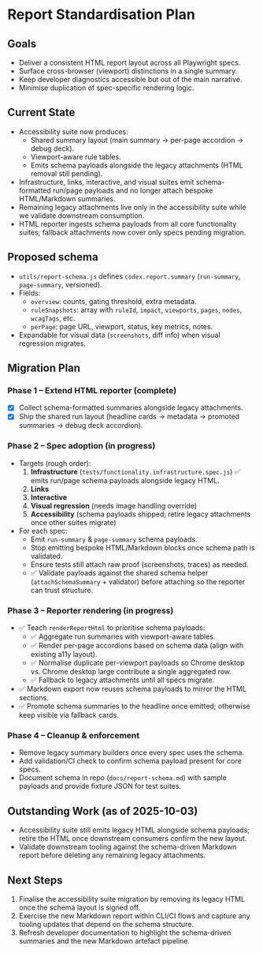 # Report Standardisation Plan

## Goals

- Deliver a consistent HTML report layout across all Playwright specs.
- Surface cross-browser (viewport) distinctions in a single summary.
- Keep developer diagnostics accessible but out of the main narrative.
- Minimise duplication of spec-specific rendering logic.

## Current State

- Accessibility suite now produces:
  - Shared summary layout (main summary → per-page accordion → debug deck).
  - Viewport-aware rule tables.
  - Emits schema payloads alongside the legacy attachments (HTML removal still pending).
- Infrastructure, links, interactive, and visual suites emit schema-formatted run/page payloads and no longer attach bespoke HTML/Markdown summaries.
- Remaining legacy attachments live only in the accessibility suite while we validate downstream consumption.
- HTML reporter ingests schema payloads from all core functionality suites; fallback attachments now cover only specs pending migration.

## Proposed schema

- `utils/report-schema.js` defines `codex.report.summary` (`run-summary`, `page-summary`, versioned).
- Fields:
  - `overview`: counts, gating threshold, extra metadata.
  - `ruleSnapshots`: array with `ruleId`, `impact`, `viewports`, `pages`, `nodes`, `wcagTags`, etc.
  - `perPage`: page URL, viewport, status, key metrics, notes.
- Expandable for visual data (`screenshots`, diff info) when visual regression migrates.

## Migration Plan

### Phase 1 – Extend HTML reporter (complete)

- [x] Collect schema-formatted summaries alongside legacy attachments.
- [x] Ship the shared run layout (headline cards → metadata → promoted summaries → debug deck accordion).

### Phase 2 – Spec adoption (in progress)

- Targets (rough order):
  1. **Infrastructure** (`tests/functionality.infrastructure.spec.js`) ✅ emits run/page schema payloads alongside legacy HTML.
  2. **Links**
  3. **Interactive**
  4. **Visual regression** (needs image handling override)
  5. **Accessibility** (schema payloads shipped; retire legacy attachments once other suites migrate)
- For each spec:
  - Emit `run-summary` & `page-summary` schema payloads.
  - Stop emitting bespoke HTML/Markdown blocks once schema path is validated.
  - Ensure tests still attach raw proof (screenshots, traces) as needed.
  - ✅ Validate payloads against the shared schema helper (`attachSchemaSummary` + validator) before attaching so the reporter can trust structure.

### Phase 3 – Reporter rendering (in progress)

- ✅ Teach `renderReportHtml` to prioritise schema payloads:
  - ✅ Aggregate run summaries with viewport-aware tables.
  - ✅ Render per-page accordions based on schema data (align with existing a11y layout).
  - ✅ Normalise duplicate per-viewport payloads so Chrome desktop vs. Chrome desktop large contribute a single aggregated row.
  - ✅ Fallback to legacy attachments until all specs migrate.
- ✅ Markdown export now reuses schema payloads to mirror the HTML sections.
- ✅ Promote schema summaries to the headline once emitted; otherwise keep visible via fallback cards.

### Phase 4 – Cleanup & enforcement

- Remove legacy summary builders once every spec uses the schema.
- Add validation/CI check to confirm schema payload present for core specs.
- Document schema in repo (`docs/report-schema.md`) with sample payloads and provide fixture JSON for test suites.

## Outstanding Work (as of 2025-10-03)

- Accessibility suite still emits legacy HTML alongside schema payloads; retire the HTML once downstream consumers confirm the new layout.
- Validate downstream tooling against the schema-driven Markdown report before deleting any remaining legacy attachments.

## Next Steps

1. Finalise the accessibility suite migration by removing its legacy HTML once the schema layout is signed off.
2. Exercise the new Markdown report within CLI/CI flows and capture any tooling updates that depend on the schema structure.
3. Refresh developer documentation to highlight the schema-driven summaries and the new Markdown artefact pipeline.
